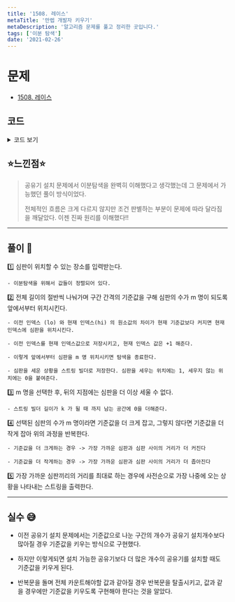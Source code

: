 ```yaml
---
title: '1508. 레이스'
metaTitle: '만렙 개발자 키우기'
metaDescription: '알고리즘 문제를 풀고 정리한 곳입니다.'
tags: ['이분 탐색']
date: '2021-02-26'
---
```


# 문제

- [1508. 레이스](https://www.acmicpc.net/problem/1508)

## 코드

<details><summary> 코드 보기 </summary>

```java
import java.io.BufferedReader;
import java.io.IOException;
import java.io.InputStreamReader;
import java.util.StringTokenizer;

public class Q1508 {
    static int n, m, k, arr[];
    public static void main(String[] args) throws IOException {
        init();
        solution();
    }

    private static void solution() {
        int left = 0;
        int right = n;
        String ans = "";
        while(left <= right){
            int mid = (left + right) / 2;
            int count = 1, lo = arr[0], hi = 0;
            StringBuilder sb = new StringBuilder("1");
            for (int i = 1; i < k; i++) {
                if(count == m) break;
                hi = arr[i];
                if(hi - lo >= mid){
                    count += 1;
                    lo = hi;
                    sb.append(1);
                    continue;
                }
                sb.append(0);
            }
            while(sb.length() < k) sb.append(0);
            if(count == m){
                left = mid + 1;
                ans = sb.toString();
            }
            else right = mid - 1;
        }
        System.out.println(ans);
    }

    private static void init() throws IOException {
        BufferedReader br = new BufferedReader(new InputStreamReader(System.in));
        StringTokenizer st = new StringTokenizer(br.readLine());
        n = stoi(st.nextToken());
        m = stoi(st.nextToken());
        k = stoi(st.nextToken());
        arr = new int[k];
        st = new StringTokenizer(br.readLine());
        for (int i = 0; i < k; i++)
            arr[i] = stoi(st.nextToken());
    }

    private static int stoi(String str) {
        return Integer.parseInt(str);
    }
}

```

</details>

## ⭐️느낀점⭐️

> 공유기 설치 문제에서 이분탐색을 완벽히 이해했다고 생각했는데 그 문제에서 가능했던 풀이 방식이었다.
>
> 전체적인 흐름은 크게 다르지 않지만 조건 판별하는 부분이 문제에 따라 달라짐을 깨달았다. 이젠 진짜 원리를 이해했다!!

<hr/>

## 풀이 📣

1️⃣ 심판이 위치할 수 있는 장소를 입력받는다.

    - 이분탐색을 위해서 값들이 정렬되어 있다.

2️⃣ 전체 길이의 절반씩 나눠가며 구간 간격의 기준값을 구해 심판의 수가 m 명이 되도록 앞에서부터 위치시킨다.

    - 이전 인덱스 (lo) 와 현재 인덱스(hi) 의 원소값의 차이가 현재 기준값보다 커지면 현재 인덱스에 심판을 위치시킨다.

    - 이전 인덱스를 현재 인덱스값으로 저장시키고, 현재 인덱스 값은 +1 해준다.

    - 이렇게 앞에서부터 심판을 m 명 위치시키면 탐색을 종료한다.

    - 심판을 세운 상황을 스트링 빌더로 저장한다. 심판을 세우는 위치에는 1, 세우지 않는 위치에는 0을 붙여준다.

3️⃣ m 명을 선택한 후, 뒤의 지점에는 심판을 더 이상 세울 수 없다.

    - 스트링 빌더 길이가 k 가 될 때 까지 남는 공간에 0을 더해준다.

4️⃣ 선택된 심판의 수가 m 명이라면 기준값을 더 크게 잡고, 그렇지 않다면 기준값을 더 작게 잡아 위의 과정을 반복한다.

    - 기준값을 더 크게하는 경우 -> 가장 가까운 심판과 심판 사이의 거리가 더 커진다

    - 기준값을 더 작게하는 경우 -> 가장 가까운 심판과 심판 사이의 거리가 더 좁아진다

5️⃣ 가장 가까운 심판끼리의 거리를 최대로 하는 경우에 사전순으로 가장 나중에 오는 상황을 나타내는 스트링을 출력한다.

<hr/>

## 실수 😅

- 이전 공유기 설치 문제에서는 기준값으로 나눈 구간의 개수가 공유기 설치개수보다 많아질 경우 기준값을 키우는 방식으로 구현했다.

- 하지만 이렇게되면 설치 가능한 공유기보다 더 많은 개수의 공유기를 설치할 때도 기준값을 키우게 된다.

- 반복문을 돌며 전체 카운트해야할 값과 같아질 경우 반복문을 탈출시키고, 값과 같을 경우에만 기준값을 키우도록 구현해야 한다는 것을 알았다.
